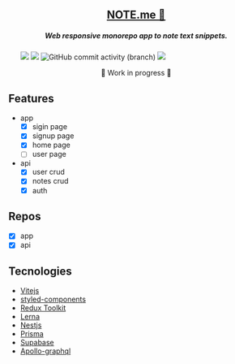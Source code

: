 <div align="center">
  <a href="https://noteme-web.vercel.app"><h2>NOTE.me 📖</h2></a>
  <h5>Web responsive monorepo app to note text snippets.</h5>
</div>

<ul>  
  <img src="https://img.shields.io/badge/version-1.00-green"/>
  <img src="https://img.shields.io/badge/licence-MIT-green"/>    
  <img alt="GitHub commit activity (branch)" src="https://img.shields.io/github/commit-activity/m/luizfbalves/noteme/dev">
  <img src="https://img.shields.io/github/last-commit/luizfbalves/noteme"/>  
</ul>

<div align="center">
  🚧 Work in progress 🚧
</div>

## Features
- app
  - [x] sigin page
  - [x] signup page
  - [x] home page
  - [ ] user page
- api
  - [x] user crud
  - [x] notes crud
  - [x] auth

## Repos
- [x] app
- [X] api

## Tecnologies
<ul>
  <li> 
    <a href="https://vitejs.dev/">Vitejs</a></br>
  </li>
  <li>   
    <a href="https://styled-components.com/docs">styled-components</a></br>
  </li>
  <li> 
    <a href="https://redux-toolkit.js.org/">Redux Toolkit</a></br>
  </li>
  <li> 
    <a href="https://lerna.js.org/">Lerna</a></br>
  </li>  
  <li>
    <a href="https://docs.nestjs.com/">Nestjs</a></br>
  </li>
  <li>
    <a href="https://www.prisma.io/">Prisma</a></br>
  </li>
  <li>
    <a href="https://supabase.com/">Supabase</a></br>
  </li>
  <li>
    <a href="https://www.apollographql.com/">Apollo-graphql</a></br>
  </li>
  </li>
</ul>
